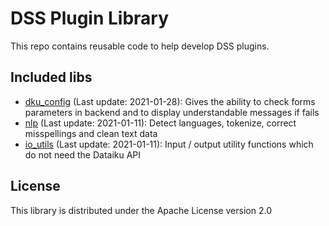 # DSS Plugin Library

This repo contains reusable code to help develop DSS plugins.

## Included libs

- [dku_config](https://github.com/dataiku/dss-plugin-dkulib/tree/main/dkulib/dku_config) (Last update: 2021-01-28): Gives the ability to check forms parameters in backend and to display understandable messages if fails
- [nlp](https://github.com/dataiku/dss-plugin-dkulib/tree/main/dkulib/nlp) (Last update: 2021-01-11): Detect languages, tokenize, correct misspellings and clean text data
- [io_utils](https://github.com/dataiku/dss-plugin-dkulib/tree/main/dkulib/io_utils) (Last update: 2021-01-11): Input / output utility functions which do not need the Dataiku API

## License

This library is distributed under the Apache License version 2.0
